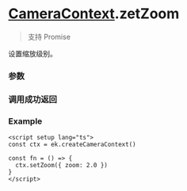 # [CameraContext](./../CameraContext).zetZoom

> <Icon type="success" /> 支持 Promise

设置缩放级别。

### 参数

<Props :data="props" options />

### 调用成功返回

<Results :data="results" />

### Example

```vue
<script setup lang="ts">
const ctx = ek.createCameraContext()

const fn = () => {
  ctx.setZoom({ zoom: 2.0 })
}
</script>
```

<script setup>
const props = [
  {
    name: 'zoom',
    type: 'number',
    default: '',
    required: false,
    desc: '缩放级别，范围[1, maxZoom]。zoom 可取小数，精确到小数后一位。maxZoom 可在 bindinitdone 返回值中获取。',
    version: '0.1.0',
  },
]

const results = [
  {
    name: 'zoom',
    type: 'number',
    desc: '实际设置的缩放级别',
    version: '0.1.0',
  },
]
</script>
